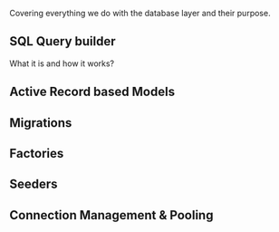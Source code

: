 Covering everything we do with the database layer and their purpose.

## SQL Query builder
What it is and how it works?

## Active Record based Models

## Migrations

## Factories

## Seeders

## Connection Management & Pooling
